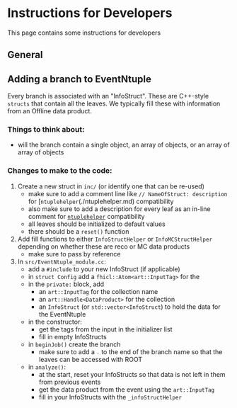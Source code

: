 # Instructions for Developers

This page contains some instructions for developers

## General 

## Adding a branch to EventNtuple
Every branch is associated with an "InfoStruct". These are C++-style ```structs``` that contain all the leaves. We typically fill these with information from an Offline data product.

### Things to think about:
* will the branch contain a single object, an array of objects, or an array of array of objects

### Changes to make to the code:

1. Create a new struct in ```inc/``` (or identify one that can be re-used)
   * make sure to add a comment line like ```// NameOfStruct: description``` for [```ntuplehelper```(./ntuplehelper.md) compatibility
   * also make sure to add a description for every leaf as an in-line comment for [```ntuplehelper```](./ntuplehelper.md) compatibility
   * all leaves should be initialized to default values
   * there should be a ```reset()``` function
2. Add fill functions to either ```InfoStructHelper``` or ```InfoMCStructHelper``` depending on whether these are reco or MC data products
   * make sure to pass by reference
3. In ```src/EventNtuple_module.cc```:
   * add a ```#include``` to your new InfoStruct (if applicable)
   * in ```struct Config``` add a ```fhicl::Atom<art::InputTag>``` for the
   * in the ```private:``` block, add
      * an ```art::InputTag``` for the collection name
      * an ```art::Handle<DataProduct>``` for the collection
      * an ```InfoStruct``` (or ```std::vector<InfoStruct```) to hold the data for the EventNtuple
   * in the constructor:
      * get the tags from the input in the initializer list
      * fill in empty InfoStructs
   * in ```beginJob()``` create the branch
      * make sure to add a ```.``` to the end of the branch name so that the leaves can be accessed with ROOT
   * in ```analyze()```:
      * at the start, reset your InfoStructs so that data is not left in them from previous events
      * get the data product from the event using the ```art::InputTag```
      * fill in your InfoStructs with the ```_infoStructHelper```

